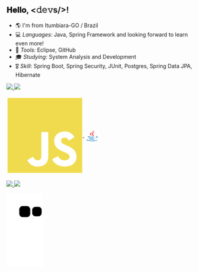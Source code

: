 ## 𝐇𝐞𝐥𝐥𝐨, <𝚍𝚎𝚟s/>! 

<!-- My name is Carlos Daniel and I absolutely love Technology!  -->

- 🌎 I'm from Itumbiara-GO / Brazil
- 💻 *Languages:* Java, Spring Framework and looking forward to learn even more!
- 🔧 *Tools:* Eclipse, GitHub
- 🎓 *Studying:* System Analysis and Development 
- 🎖 *Skill:* Spring Boot, Spring Security, JUnit, Postgres, Spring Data JPA, Hibernate

<div>
  <a href="https://github.com/CarlosDaniel396">
  <img height="180em" src="https://github-readme-stats.vercel.app/api?username=CarlosDaniel396&show_icons=true&theme=tokyonight&include_all_commits=true&count_private=true"/>
  <img height="180em" src="https://github-readme-stats.vercel.app/api/top-langs/?username=CarlosDaniel396&layout=compact&langs_count=7&theme=tokyonight"/>
</div>
  
  </div>
  <div style="display: inline_block"><br>
    <img align="center" alt="Joao-Js" height="200" width="200" src="https://raw.githubusercontent.com/devicons/devicon/master/icons/javascript/javascript-plain.svg">
    <img align="center" alt="Joao-Js" height="30" width="40" src="https://raw.githubusercontent.com/devicons/devicon/1119b9f84c0290e0f0b38982099a2bd027a48bf1/icons/java/java-original.svg">

   
</div>
<br/>
<div>
   <a href="https://www.linkedin.com/in/carlos-daniel-b77b00208/" target="_blank">
     <img src="https://img.shields.io/badge/-LinkedIn-%230077B5?style=for-the-badge&logo=linkedin&logoColor=white" target="_blank">
     <a href="https://instagram.com/carlaoo_4u" target="_blank"><img src="https://img.shields.io/badge/-Instagram-%23E4405F?style=for-the-badge&logo=instagram&logoColor=white" target="_blank"></a>
  </a>  
 
</div>

 
  ![Snake animation](https://github.com/rafaballerini/rafaballerini/blob/output/github-contribution-grid-snake.svg)
